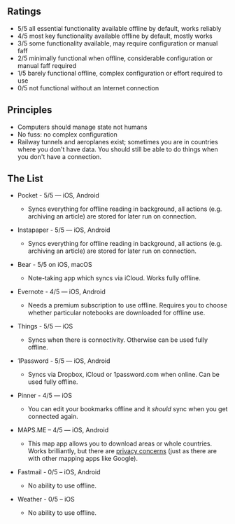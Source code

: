 ## Ratings

* 5/5 all essential functionality available offline by default, works reliably
* 4/5 most key functionality available offline by default, mostly works
* 3/5 some functionality available, may require configuration or manual faff
* 2/5 minimally functional when offline, considerable configuration or manual faff required
* 1/5 barely functional offline, complex configuration or effort required to use
* 0/5 not functional without an Internet connection

## Principles
* Computers should manage state not humans
* No fuss: no complex configuration
* Railway tunnels and aeroplanes exist; sometimes you are in countries where you don't have data. You should still be able to do things when you don't have a connection.

## The List

* Pocket - 5/5 — iOS, Android
  * Syncs everything for offline reading in background, all actions (e.g. archiving an article) are stored for later run on connection.

* Instapaper - 5/5 — iOS, Android
  * Syncs everything for offline reading in background, all actions (e.g. archiving an article) are stored for later run on connection.

* Bear - 5/5 on iOS, macOS
  * Note-taking app which syncs via iCloud. Works fully offline.

* Evernote - 4/5 — iOS, Android
  * Needs a premium subscription to use offline. Requires you to choose whether particular notebooks are downloaded for offline use.

* Things - 5/5 — iOS
  * Syncs when there is connectivity. Otherwise can be used fully offline.

* 1Password - 5/5 — iOS, Android
  * Syncs via Dropbox, iCloud or 1password.com when online. Can be used fully offline.

* Pinner - 4/5 — iOS
  * You can edit your bookmarks offline and it _should_ sync when you get connected again.

* MAPS.ME – 4/5 — iOS, Android
  * This map app allows you to download areas or whole countries. Works brilliantly, but there are [privacy concerns](https://old.reddit.com/r/privacy/comments/4s9278/what_are_rprivacys_thoughts_about_mapsme/) (just as there are with other mapping apps like Google).

* Fastmail - 0/5 – iOS, Android
  * No ability to use offline.

* Weather - 0/5 – iOS
  * No ability to use offline.

